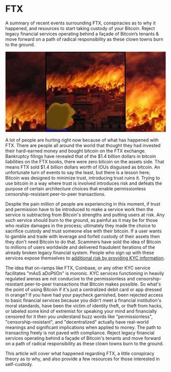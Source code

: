 # FTX
A summary of recent events surrounding FTX, conspiracies as to why it happened, and resources to start taking custody of your Bitcoin. Reject legacy financial services operating behind a façade of Bitcoin’s tenants & move forward on a path of radical responsibility as these clown towns burn to the ground.

<p align="center">
<img src="assets/burn2.jpg">
</p>

A lot of people are hurting right now because of what has happened with FTX. There are people all around the world that thought they had invested their hard-earned money and bought bitcoin on the FTX exchange. Bankruptcy filings have revealed that of the $1.4 billion dollars in bitcoin liabilities on the FTX books, there were zero bitcoin on the assets side. That means FTX sold $1.4 billion dollars worth of IOUs disguised as bitcoin. An unfortunate turn of events to say the least, but there is a lesson here; Bitcoin was designed to minimize trust, introducing trust ruins it. Trying to use bitcoin in a way where trust is involved introduces risk and defeats the purpose of certain architecture choices that enable permissionless censorship-resistant peer-to-peer transactions.

Despite the pain million of people are experiencing in this moment, if trust and permission have to be introduced to make a service work then the service is subtracting from Bitcoin's strengths and putting users at risk. Any such service should burn to the ground, as painful as it may be for those who realize damages in the process; ultimately they made the choice to sacrifice custody and trust someone else with their bitcoin. If a user wants to gamble and trade with leverage and forfeit custody of their assets then they don't need Bitcoin to do that. Scammers have sold the idea of Bitcoin to millions of users worldwide and delivered fraudulent iterations of the already broken legacy financial system. People who sign up with these services expose themselves to [additional risk by providing KYC information](https://www.econoalchemist.com/post/bitcoin-wallets-for-beginners-part-i). 

The idea that on-ramps like FTX, Coinbase, or any other KYC service facilitates "mAsS aDoPtiOn" is moronic. KYC services functioning in heavily regulated arenas are not conducive to the permissionless and censorship-resistant peer-to-peer transactions that Bitcoin makes possible. So what's the point of using Bitcoin if it's just a centralized debit card or app dressed in orange? If you have had your paycheck garnished, been rejected access to basic financial services because you didn't meet a financial institution's moral standards, have been the victim of identity theft, or theft from hacks, or labeled some kind of extremist for speaking your mind and financially censored for it then you understand buzz words like "permissionless", "censorship-resistant", and "decentralized" actually have real-world meanings and significant implications when applied to money. The path to transacting freely is not paved with compliance. Reject legacy financial services operating behind a façade of Bitcoin's tenants and move forward on a path of radical responsibility as these clown towns burn to the ground. 

This article will cover what happened regarding FTX, a little conspiracy theory as to why, and also provide a few resources for those interested in self-custody.

